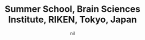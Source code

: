 ---
title: "Summer School, Brain Sciences Institute, RIKEN, Tokyo, Japan"
project_id: 
date: nil
conference_id: ""
presenters:
   - peter_bandettini
summary: "<p>Summer School, Brain Sciences Institute, RIKEN, Tokyo, Japan</p>"
file: /assets/presentations/T121.ppt
filename: T121.ppt
layout: presentation
---